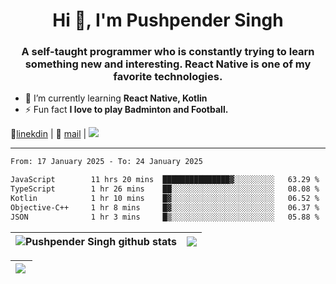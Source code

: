 <h1 align="center">Hi 👋, I'm Pushpender Singh</h1>
<h3 align="center">A self-taught programmer who is constantly trying to learn something new and interesting. React Native is one of my favorite technologies.</h3>

- 🌱 I’m currently learning **React Native, Kotlin**
- ⚡ Fun fact **I love to play Badminton and Football.**

👔[linekdin](https://www.linkedin.com/in/pushpender-singh-240061202/) | 📧 [mail](mailto:pushpendersingh694@gmail.com) | 
<a href="https://github.com/pushpender-singh-ap/pushpender-singh-ap">
    <img src="https://komarev.com/ghpvc/?username=pushpender-singh-ap&style=for-the-badge">
</a>


---

<!--START_SECTION:waka-->

```txt
From: 17 January 2025 - To: 24 January 2025

JavaScript        11 hrs 20 mins  ███████████████▓░░░░░░░░░   63.29 %
TypeScript        1 hr 26 mins    ██░░░░░░░░░░░░░░░░░░░░░░░   08.08 %
Kotlin            1 hr 10 mins    █▓░░░░░░░░░░░░░░░░░░░░░░░   06.52 %
Objective-C++     1 hr 8 mins     █▓░░░░░░░░░░░░░░░░░░░░░░░   06.37 %
JSON              1 hr 3 mins     █▒░░░░░░░░░░░░░░░░░░░░░░░   05.88 %
```

<!--END_SECTION:waka-->


| <a><img align="center" src="https://github-readme-stats-iota-ecru-15.vercel.app/api?username=pushpender-singh-ap&show_icons=true&include_all_commits=true&theme=buefy&hide_border=true" alt="Pushpender Singh github stats" /></a> | <a><img align="center" src="https://github-readme-stats-iota-ecru-15.vercel.app/api/top-langs/?username=pushpender-singh-ap&layout=compact&theme=buefy&hide_border=true" /></a> |
| ------------- | ------------- |

| <a> <img align="left" src="https://github-readme-streak-stats.herokuapp.com/?user=pushpender-singh-ap" /></br> </a> |
| ------------- |

